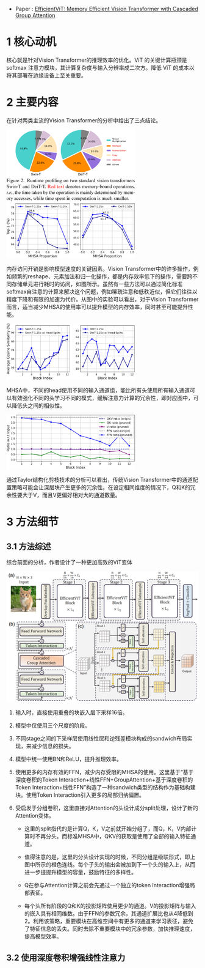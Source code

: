 - Paper : [EfficientViT: Memory Efficient Vision Transformer with Cascaded Group Attention](https://arxiv.org/abs/2305.07027)

# 1 核心动机

核心就是针对Vision Transformer的推理效率的优化。ViT 的关键计算瓶颈是 softmax 注意力模块，其计算复杂度与输入分辨率成二次方。降低 ViT 的成本以将其部署在边缘设备上至关重要。

# 2 主要内容

在针对两类主流的Vision Transformer的分析中给出了三点结论。

<img src="./.assets/image-20230726184512035.png" alt="image-20230726184512035" style="zoom: 33%;" />

<img src="./.assets/image-20230726184611816.png" alt="image-20230726184611816" style="zoom: 33%;" />

内存访问开销是影响模型速度的关键因素。Vision Transformer中的许多操作，例如频繁的reshape、元素加法和归一化操作，都是内存效率低下的操作，需要跨不同存储单元进行耗时的访问，如图所示。虽然有一些方法可以通过简化标准softmax自注意的计算来解决这个问题，例如稀疏注意和低秩近似，但它们往往以精度下降和有限的加速为代价。从图中的实验可以看出，对于Vision Transformer而言，适当减少MHSA的使用率可以提升模型的内存效率，同时甚至可能提升性能。

<img src="./.assets/image-20230726184841590.png" alt="image-20230726184841590" style="zoom: 33%;" />

MHSA中，不同的head使用不同的输入通道组，能比所有头使用所有输入通道可以有效强化不同的头学习不同的模式，缓解注意力计算的冗余性，即对应图中，可以降低头之间的相似性。

<img src="./.assets/image-20230726184940686.png" alt="image-20230726184940686" style="zoom: 33%;" />

通过Taylor结构化剪枝技术的分析可以看出，传统Vision Transformer中的通道配置策略可能会让深层块产生更多的冗余性。在设定相同维度的情况下，Q和K的冗余性要大于V，而且V更偏好相对大的通道数量。

# 3 方法细节

## 3.1 方法综述

综合前面的分析，作者设计了一种更加高效的ViT变体

<img src="./.assets/image-20230726185050601.png" alt="image-20230726185050601" style="zoom: 67%;" />

1. 输入时，直接使用重叠的块嵌入层下采样16倍。
2. 模型中仅使用三个尺度的阶段。
3. 不同stage之间的下采样层使用线性层和逆残差模块构成的sandwich布局实现，来减少信息的损失。
4. 模型中统一使用BN和ReLU，提升推理效率。
5. 使用更多的内存有效的FFN，减少内存受限的MHSA的使用。这里基于“基于深度卷积的Token Interaction+线性FFN+GroupAttention+基于深度卷积的Token Interaction+线性FFN”构造了一种sandwich类型的结构作为基础构建块。使用Token Interaction引入更多的局部归纳偏置。

6. 受启发于分组卷积，这里直接对Attention的头设计成分split处理，设计了新的Attention变体。

    - 这里的split指代的是计算Q，K，V之前就开始分组了，而Q，K，V内部计算时不再分头。而标准MHSA中，QKV的获取是使用了全部的输入特征通道。

    - 值得注意的是，这里的分头设计实现的时候，不同分组是级联形式，即上图中所示的橙色连线。每个子头的输出会被加到下一个头的输入上，从而进一步提提升模型的容量，鼓励特征的多样性。

    - Q在参与Attention计算之前会先通过一个独立的token Interaction增强局部表征。

    - 每个头所有阶段的Q和K的投影矩阵使用更少的通道。V的投影矩阵与输入的嵌入具有相同维数。由于FFN的参数冗余，其通道扩展比也从4降低到2。利用该策略，重要模块在高维空间中有更多的通道来学习表征，避免了特征信息的丢失。同时去除不重要模块中的冗余参数，加快推理速度，提高模型效率。

## 3.2 使用深度卷积增强线性注意力



















